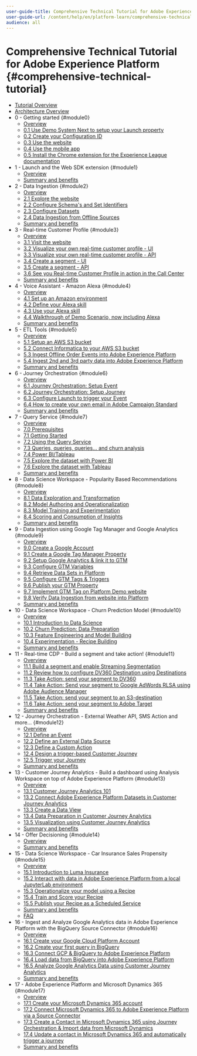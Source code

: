 ```yaml
---
user-guide-title: Comprehensive Technical Tutorial for Adobe Experience Platform
user-guide-url: /content/help/en/platform-learn/comprehensive-technical-tutorial/overview.html
audience: all
---
```


# Comprehensive Technical Tutorial for Adobe Experience Platform {#comprehensive-technical-tutorial}

+ [Tutorial Overview](/help/tutorial-comprehensive-technical/overview.md)
+ [Architecture Overview](/help/tutorial-comprehensive-technical/architecture.md)
+ 0 - Getting started {#module0}
  + [Overview](/help/tutorial-comprehensive-technical/modules/module0/getting-started.md)
  + [0.1 Use Demo System Next to setup your Launch property](/help/tutorial-comprehensive-technical/modules/module0/ex1.md)
  + [0.2 Create your Configuration ID](/help/tutorial-comprehensive-technical/modules/module0/ex2.md)
  + [0.3 Use the website](/help/tutorial-comprehensive-technical/modules/module0/ex3.md)
  + [0.4 Use the mobile app](/help/tutorial-comprehensive-technical/modules/module0/ex4.md)
  + [0.5 Install the Chrome extension for the Experience League documentation](/help/tutorial-comprehensive-technical/modules/module0/ex5.md)
+ 1 - Launch and the Web SDK extension {#module1}
  + [Overview](/help/tutorial-comprehensive-technical/modules/module1/data-ingestion-launch-web-sdk.md)
  + [Summary and benefits](/help/tutorial-comprehensive-technical/modules/module1/summary.md)
+ 2 - Data Ingestion {#module2}
  + [Overview](/help/tutorial-comprehensive-technical/modules/module2/data-ingestion.md)
  + [2.1 Explore the website](/help/tutorial-comprehensive-technical/modules/module2/ex1.md)
  + [2.2 Configure Schema's and Set Identifiers](/help/tutorial-comprehensive-technical/modules/module2/ex2.md)
  + [2.3 Configure Datasets](/help/tutorial-comprehensive-technical/modules/module2/ex3.md)
  + [2.4 Data Ingestion from Offline Sources](/help/tutorial-comprehensive-technical/modules/module2/ex4.md)
  + [Summary and benefits](/help/tutorial-comprehensive-technical/modules/module2/summary.md)
+ 3 - Real-time Customer Profile {#module3}
  + [Overview](/help/tutorial-comprehensive-technical/modules/module3/real-time-customer-profile.md)
  + [3.1 Visit the website](/help/tutorial-comprehensive-technical/modules/module3/ex1.md)
  + [3.2 Visualize your own real-time customer profile - UI](/help/tutorial-comprehensive-technical/modules/module3/ex2.md)
  + [3.3 Visualize your own real-time customer profile - API](/help/tutorial-comprehensive-technical/modules/module3/ex3.md)
  + [3.4 Create a segment - UI](/help/tutorial-comprehensive-technical/modules/module3/ex4.md)
  + [3.5 Create a segment - API](/help/tutorial-comprehensive-technical/modules/module3/ex5.md)
  + [3.6 See you Real-time Customer Profile in action in the Call Center](/help/tutorial-comprehensive-technical/modules/module3/ex6.md)
  + [Summary and benefits](/help/tutorial-comprehensive-technical/modules/module3/summary.md)
+ 4 - Voice Assistant - Amazon Alexa {#module4}
  + [Overview](/help/tutorial-comprehensive-technical/modules/module4/data-ingestion-amazon-alexa.md)
  + [4.1 Set up an Amazon environment](/help/tutorial-comprehensive-technical/modules/module4/ex1.md)
  + [4.2 Define your Alexa skill](/help/tutorial-comprehensive-technical/modules/module4/ex2.md)
  + [4.3 Use your Alexa skill](/help/tutorial-comprehensive-technical/modules/module4/ex3.md)
  + [4.4 Walkthrough of Demo Scenario, now including Alexa](/help/tutorial-comprehensive-technical/modules/module4/ex4.md)
  + [Summary and benefits](/help/tutorial-comprehensive-technical/modules/module4/summary.md)
+ 5 - ETL Tools {#module5}
  + [Overview](/help/tutorial-comprehensive-technical/modules/module5/data-ingestion-informatica-etl.md)
  + [5.1 Setup an AWS S3 bucket](/help/tutorial-comprehensive-technical/modules/module5/ex1.md)
  + [5.2 Connect Informatica to your AWS S3 bucket](/help/tutorial-comprehensive-technical/modules/module5/ex2.md)
  + [5.3 Ingest Offline Order Events into Adobe Experience Platform](/help/tutorial-comprehensive-technical/modules/module5/ex3.md)
  + [5.4 Ingest 2nd and 3rd party data into Adobe Experience Platform](/help/tutorial-comprehensive-technical/modules/module5/ex4.md)
  + [Summary and benefits](/help/tutorial-comprehensive-technical/modules/module5/summary.md)
+ 6 - Journey Orchestration {#module6}
  + [Overview](/help/tutorial-comprehensive-technical/modules/module6/journey-orchestration-create-account.md)
  + [6.1 Journey Orchestration: Setup Event](/help/tutorial-comprehensive-technical/modules/module6/ex1.md)
  + [6.2 Journey Orchestration: Setup Journey](/help/tutorial-comprehensive-technical/modules/module6/ex2.md)
  + [6.3 Configure Launch to trigger your Event](/help/tutorial-comprehensive-technical/modules/module6/ex3.md)
  + [6.4 How to create your own email in Adobe Campaign Standard](/help/tutorial-comprehensive-technical/modules/module6/ex4.md)
  + [Summary and benefits](/help/tutorial-comprehensive-technical/modules/module6/summary.md)
+ 7 - Query Service {#module7}
  + [Overview](/help/tutorial-comprehensive-technical/modules/module7/query-service.md)
  + [7.0 Prerequisites](/help/tutorial-comprehensive-technical/modules/module7/ex0.md)
  + [7.1 Getting Started](/help/tutorial-comprehensive-technical/modules/module7/ex1.md)
  + [7.2 Using the Query Service](/help/tutorial-comprehensive-technical/modules/module7/ex2.md)
  + [7.3 Queries, queries, queries... and churn analysis](/help/tutorial-comprehensive-technical/modules/module7/ex3.md)
  + [7.4 Power BI/Tableau](/help/tutorial-comprehensive-technical/modules/module7/ex4.md)
  + [7.5 Explore the dataset with Power BI](/help/tutorial-comprehensive-technical/modules/module7/ex5.md)
  + [7.6 Explore the dataset with Tableau](/help/tutorial-comprehensive-technical/modules/module7/ex6.md)
  + [Summary and benefits](/help/tutorial-comprehensive-technical/modules/module7/summary.md)
+ 8 - Data Science Workspace - Popularity Based Recommendations {#module8}
  + [Overview](/help/tutorial-comprehensive-technical/modules/module8/data-science-workspace-popularity-based-recommendations.md)
  + [8.1 Data Exploration and Transformation](/help/tutorial-comprehensive-technical/modules/module8/ex1.md)
  + [8.2 Model Authoring and Operationalization](/help/tutorial-comprehensive-technical/modules/module8/ex2.md)
  + [8.3 Model Training and Experimentation](/help/tutorial-comprehensive-technical/modules/module8/ex3.md)
  + [8.4 Scoring and Consumption of Insights](/help/tutorial-comprehensive-technical/modules/module8/ex4.md)
  + [Summary and benefits](/help/tutorial-comprehensive-technical/modules/module8/summary.md)
+ 9 - Data Ingestion using Google Tag Manager and Google Analytics {#module9}
  + [Overview](/help/tutorial-comprehensive-technical/modules/module9/data-ingestion-using-google-tag-manager-and-google-analytics.md)
  + [9.0 Create a Google Account](/help/tutorial-comprehensive-technical/modules/module9/ex0.md)
  + [9.1 Create a Google Tag Manager Property](/help/tutorial-comprehensive-technical/modules/module9/ex1.md)
  + [9.2 Setup Google Analytics & link it to GTM](/help/tutorial-comprehensive-technical/modules/module9/ex2.md)
  + [9.3 Configure GTM Variables](/help/tutorial-comprehensive-technical/modules/module9/ex3.md)
  + [9.4 Retrieve Data Sets in Platform](/help/tutorial-comprehensive-technical/modules/module9/ex4.md)
  + [9.5 Configure GTM Tags & Triggers](/help/tutorial-comprehensive-technical/modules/module9/ex5.md)
  + [9.6 Publish your GTM Property](/help/tutorial-comprehensive-technical/modules/module9/ex6.md)
  + [9.7 Implement GTM Tag on Platform Demo website](/help/tutorial-comprehensive-technical/modules/module9/ex7.md)
  + [9.8 Verify Data Ingestion from website into Platform](/help/tutorial-comprehensive-technical/modules/module9/ex8.md)
  + [Summary and benefits](/help/tutorial-comprehensive-technical/modules/module9/summary.md)
+ 10 - Data Science Workspace - Churn Prediction Model {#module10}
  + [Overview](/help/tutorial-comprehensive-technical/modules/module10/data-science-workspace-churn-prediction-model.md)
  + [10.1 Introduction to Data Science](/help/tutorial-comprehensive-technical/modules/module10/ex1.md)
  + [10.2 Churn Prediction: Data Preparation](/help/tutorial-comprehensive-technical/modules/module10/ex2.md)
  + [10.3 Feature Engineering and Model Building](/help/tutorial-comprehensive-technical/modules/module10/ex3.md)
  + [10.4 Experimentation - Recipe Building](/help/tutorial-comprehensive-technical/modules/module10/ex4.md)
  + [Summary and benefits](/help/tutorial-comprehensive-technical/modules/module10/summary.md)
+ 11 - Real-time CDP - Build a segment and take action! {#module11}
  + [Overview](/help/tutorial-comprehensive-technical/modules/module11/real-time-cdp-build-a-segment-take-action.md)
  + [11.1 Build a segment and enable Streaming Segmentation](/help/tutorial-comprehensive-technical/modules/module11/ex1.md)
  + [11.2 Review how to configure DV360 Destination using Destinations](/help/tutorial-comprehensive-technical/modules/module11/ex2.md)
  + [11.3 Take Action: send your segment to DV360](/help/tutorial-comprehensive-technical/modules/module11/ex3.md)
  + [11.4 Take Action: Send your segment to Google AdWords RLSA using Adobe Audience Manager](/help/tutorial-comprehensive-technical/modules/module11/ex4.md)
  + [11.5 Take Action: send your segment to an S3-destination](/help/tutorial-comprehensive-technical/modules/module11/ex5.md)
  + [11.6 Take Action: send your segment to Adobe Target](/help/tutorial-comprehensive-technical/modules/module11/ex6.md)
  + [Summary and benefits](/help/tutorial-comprehensive-technical/modules/module11/summary.md)
+ 12 - Journey Orchestration - External Weather API, SMS Action and more... {#module12}
  + [Overview](/help/tutorial-comprehensive-technical/modules/module12/journey-orchestration-external-weather-api-sms.md)
  + [12.1 Define an Event](/help/tutorial-comprehensive-technical/modules/module12/ex1.md)
  + [12.2 Define an External Data Source](/help/tutorial-comprehensive-technical/modules/module12/ex2.md)
  + [12.3 Define a Custom Action](/help/tutorial-comprehensive-technical/modules/module12/ex3.md)
  + [12.4 Design a trigger-based Customer Journey](/help/tutorial-comprehensive-technical/modules/module12/ex4.md)
  + [12.5 Trigger your Journey](/help/tutorial-comprehensive-technical/modules/module12/ex5.md)
  + [Summary and benefits](/help/tutorial-comprehensive-technical/modules/module12/summary.md)
+ 13 - Customer Journey Analytics - Build a dashboard using Analysis Workspace on top of Adobe Experience Platform {#module13}
  + [Overview](/help/tutorial-comprehensive-technical/modules/module13/customer-journey-analytics-build-a-dashboard.md)
  + [13.1 Customer Journey Analytics 101](/help/tutorial-comprehensive-technical/modules/module13/ex1.md)
  + [13.2 Connect Adobe Experience Platform Datasets in Customer Journey Analytics](/help/tutorial-comprehensive-technical/modules/module13/ex2.md)
  + [13.3 Create a Data View](/help/tutorial-comprehensive-technical/modules/module13/ex3.md)
  + [13.4 Data Preparation in Customer Journey Analytics](/help/tutorial-comprehensive-technical/modules/module13/ex4.md)
  + [13.5 Visualization using Customer Journey Analytics](/help/tutorial-comprehensive-technical/modules/module13/ex5.md)
  + [Summary and benefits](/help/tutorial-comprehensive-technical/modules/module13/summary.md)
+ 14 - Offer Decisioning {#module14}
  + [Overview](/help/tutorial-comprehensive-technical/modules/module14/offer-decisioning.md)
  + [Summary and benefits](/help/tutorial-comprehensive-technical/modules/module14/summary.md)
+ 15 - Data Science Workspace - Car Insurance Sales Propensity {#module15}
  + [Overview](/help/tutorial-comprehensive-technical/modules/module15/data-science-workspace-car-insurance-sales-propensity.md)
  + [15.1 Introduction to Luma Insurance](/help/tutorial-comprehensive-technical/modules/module15/ex1.md)
  + [15.2 Interact with data in Adobe Experience Platform from a local JupyterLab environment](/help/tutorial-comprehensive-technical/modules/module15/ex2.md)
  + [15.3 Operationalize your model using a Recipe](/help/tutorial-comprehensive-technical/modules/module15/ex3.md)
  + [15.4 Train and Score your Recipe](/help/tutorial-comprehensive-technical/modules/module15/ex4.md)
  + [15.5 Publish your Recipe as a Scheduled Service](/help/tutorial-comprehensive-technical/modules/module15/ex5.md)
  + [Summary and benefits](/help/tutorial-comprehensive-technical/modules/module15/summary.md)
  + [FAQ](/help/tutorial-comprehensive-technical/modules/module15/qa.md)
+ 16 - Ingest and Analyze Google Analytics data in Adobe Experience Platform with the BigQuery Source Connector {#module16}
  + [Overview](/help/tutorial-comprehensive-technical/modules/module16/customer-journey-analytics-bigquery-gcp.md)
  + [16.1 Create your Google Cloud Platform Account](/help/tutorial-comprehensive-technical/modules/module16/ex1.md)
  + [16.2 Create your first query in BigQuery](/help/tutorial-comprehensive-technical/modules/module16/ex2.md)
  + [16.3 Connect GCP & BigQuery to Adobe Experience Platform](/help/tutorial-comprehensive-technical/modules/module16/ex3.md)
  + [16.4 Load data from BigQuery into Adobe Experience Platform](/help/tutorial-comprehensive-technical/modules/module16/ex4.md)
  + [16.5 Analyze Google Analytics Data using Customer Journey Analytics](/help/tutorial-comprehensive-technical/modules/module16/ex5.md)
  + [Summary and benefits](/help/tutorial-comprehensive-technical/modules/module16/summary.md)
+ 17 - Adobe Experience Platform and Microsoft Dynamics 365 {#module17}
  + [Overview](/help/tutorial-comprehensive-technical/modules/module17/adobe-experience-platform-microsoft-dynamics-365.md)
  + [17.1 Create your Microsoft Dynamics 365 account](/help/tutorial-comprehensive-technical/modules/module17/ex1.md)
  + [17.2 Connect Microsoft Dynamics 365 to Adobe Experience Platform via a Source Connector](/help/tutorial-comprehensive-technical/modules/module17/ex2.md)
  + [17.3 Create a Contact in Microsoft Dynamics 365 using Journey Orchestration & Import data from Microsoft Dynamics](/help/tutorial-comprehensive-technical/modules/module17/ex3.md)
  + [17.4 Update a contact in Microsoft Dynamics 365 and automatically trigger a journey](/help/tutorial-comprehensive-technical/modules/module17/ex4.md)
  + [Summary and benefits](/help/tutorial-comprehensive-technical/modules/module17/summary.md)
